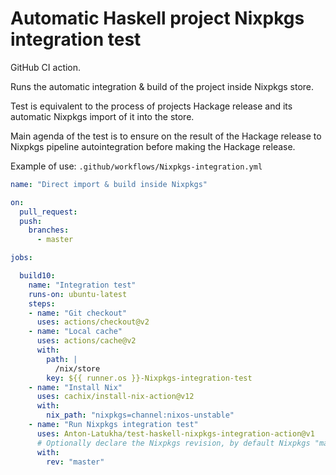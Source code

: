 # Automatic Haskell project Nixpkgs integration test

GitHub CI action.

Runs the automatic integration & build of the project inside Nixpkgs store.

Test is equivalent to the process of projects Hackage release and its automatic Nixpkgs import of it into the store.

Main agenda of the test is to ensure on the result of the Hackage release to Nixpkgs pipeline autointegration before making the Hackage release.

Example of use:
`.github/workflows/Nixpkgs-integration.yml`
```yaml
name: "Direct import & build inside Nixpkgs"

on:
  pull_request:
  push:
    branches:
      - master

jobs:

  build10:
    name: "Integration test"
    runs-on: ubuntu-latest
    steps:
    - name: "Git checkout"
      uses: actions/checkout@v2
    - name: "Local cache"
      uses: actions/cache@v2
      with:
        path: |
          /nix/store
        key: ${{ runner.os }}-Nixpkgs-integration-test
    - name: "Install Nix"
      uses: cachix/install-nix-action@v12
      with:
        nix_path: "nixpkgs=channel:nixos-unstable"
    - name: "Run Nixpkgs integration test"
      uses: Anton-Latukha/test-haskell-nixpkgs-integration-action@v1
      # Optionally declare the Nixpkgs revision, by default Nixpkgs "master" is used to run the integration.
      with:
        rev: "master"
```
